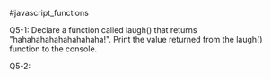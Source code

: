 #javascript_functions

Q5-1:
Declare a function called laugh() that returns "hahahahahahahahahaha!". Print the value returned from the laugh() function to the console.

Q5-2:

